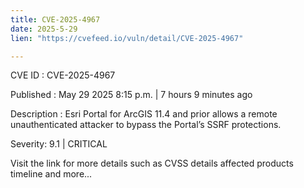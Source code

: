```yaml
---
title: CVE-2025-4967
date: 2025-5-29
lien: "https://cvefeed.io/vuln/detail/CVE-2025-4967"

---
```


CVE ID : CVE-2025-4967

Published :  May 29
2025
8:15 p.m. | 7 hours
9 minutes ago

Description : Esri Portal for ArcGIS 11.4 and prior allows a remote
unauthenticated attacker to bypass the Portal’s SSRF protections.

Severity: 9.1 | CRITICAL

Visit the link for more details
such as CVSS details
affected products
timeline
and more...
